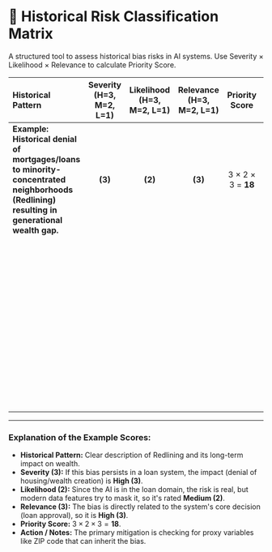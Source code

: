 # 📝 Historical Risk Classification Matrix

A structured tool to assess historical bias risks in AI systems.
Use Severity × Likelihood × Relevance to calculate Priority Score.

| Historical Pattern | Severity (H=3, M=2, L=1) | Likelihood (H=3, M=2, L=1) | Relevance (H=3, M=2, L=1) | Priority Score | Action / Notes |
|:-------------------|:--------------------------:|:--------------------------:|:-------------------------:|:--------------:|:---------------|
| **Example: Historical denial of mortgages/loans to minority-concentrated neighborhoods (Redlining) resulting in generational wealth gap.** | **(3)** |  **(2)**  | **(3)** | 3 × 2 × 3 = **18** | **Audit if zip codes or neighborhood features act as proxy variables for race. Prioritize mitigation.** |
| &nbsp;<br>&nbsp;<br>&nbsp;<br>&nbsp;&nbsp;&nbsp;&nbsp; | &nbsp;<br>&nbsp;&nbsp;&nbsp;&nbsp;&nbsp;&nbsp; | &nbsp;<br>&nbsp;&nbsp;&nbsp;&nbsp;&nbsp;&nbsp; | &nbsp;<br>&nbsp;&nbsp;&nbsp;&nbsp;&nbsp;&nbsp; | &nbsp;<br>&nbsp;&nbsp;&nbsp;&nbsp; | &nbsp;<br>&nbsp;<br>&nbsp;<br>&nbsp;&nbsp;&nbsp;&nbsp; |
| &nbsp;<br>&nbsp;<br>&nbsp;<br>&nbsp;&nbsp;&nbsp;&nbsp; | &nbsp;<br>&nbsp;&nbsp;&nbsp;&nbsp;&nbsp;&nbsp; | &nbsp;<br>&nbsp;&nbsp;&nbsp;&nbsp;&nbsp;&nbsp; | &nbsp;<br>&nbsp;&nbsp;&nbsp;&nbsp;&nbsp;&nbsp; | &nbsp;<br>&nbsp;&nbsp;&nbsp;&nbsp; | &nbsp;<br>&nbsp;<br>&nbsp;<br>&nbsp;&nbsp;&nbsp;&nbsp; |
| &nbsp;<br>&nbsp;<br>&nbsp;<br>&nbsp;&nbsp;&nbsp;&nbsp; | &nbsp;<br>&nbsp;&nbsp;&nbsp;&nbsp;&nbsp;&nbsp; | &nbsp;<br>&nbsp;&nbsp;&nbsp;&nbsp;&nbsp;&nbsp; | &nbsp;<br>&nbsp;&nbsp;&nbsp;&nbsp;&nbsp;&nbsp; | &nbsp;<br>&nbsp;&nbsp;&nbsp;&nbsp; | &nbsp;<br>&nbsp;<br>&nbsp;<br>&nbsp;&nbsp;&nbsp;&nbsp; |
| &nbsp;<br>&nbsp;<br>&nbsp;<br>&nbsp;&nbsp;&nbsp;&nbsp; | &nbsp;<br>&nbsp;&nbsp;&nbsp;&nbsp;&nbsp;&nbsp; | &nbsp;<br>&nbsp;&nbsp;&nbsp;&nbsp;&nbsp;&nbsp; | &nbsp;<br>&nbsp;&nbsp;&nbsp;&nbsp;&nbsp;&nbsp; | &nbsp;<br>&nbsp;&nbsp;&nbsp;&nbsp; | &nbsp;<br>&nbsp;<br>&nbsp;<br>&nbsp;&nbsp;&nbsp;&nbsp; |

---

### **Explanation of the Example Scores:**

* **Historical Pattern:** Clear description of Redlining and its long-term impact on wealth.
* **Severity (3):** If this bias persists in a loan system, the impact (denial of housing/wealth creation) is **High (3)**.
* **Likelihood (2):** Since the AI is in the loan domain, the risk is real, but modern data features try to mask it, so it's rated **Medium (2)**.
* **Relevance (3):** The bias is directly related to the system's core decision (loan approval), so it is **High (3)**.
* **Priority Score:** $3 \times 2 \times 3 = \mathbf{18}$.
* **Action / Notes:** The primary mitigation is checking for proxy variables like ZIP code that can inherit the bias.
